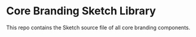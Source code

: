 # Core Branding Sketch Library

This repo contains the Sketch source file of all core branding components.
